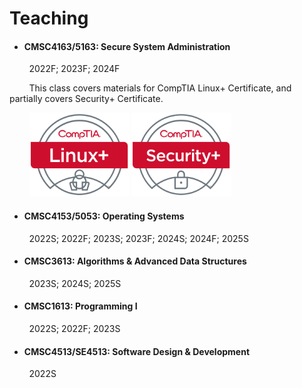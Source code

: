 # Teaching

- <h4 id="SSA">CMSC4163/5163: Secure System Administration</h4>
<p> &nbsp; &nbsp; &nbsp; &nbsp; 2022F; 2023F; 2024F</p>
<p> &nbsp; &nbsp; &nbsp; &nbsp; This class covers materials for CompTIA Linux+ Certificate, and partially covers Security+ Certificate. </p>

&nbsp; &nbsp; &nbsp; &nbsp; <img src="../pics/logolinuxplus.png" width=" 160" border=0 alt=""> </img> <img src="../pics/logosecurityplus.png" width=" 160" border=0 alt=""> </img>


- <h4 id="OS">CMSC4153/5053: Operating Systems</h4>
<p> &nbsp; &nbsp; &nbsp; &nbsp; 2022S; 2022F; 2023S; 2023F; 2024S; 2024F; 2025S </p>

- <h4 id="DS">CMSC3613: Algorithms & Advanced Data Structures</h4>
<p> &nbsp; &nbsp; &nbsp; &nbsp; 2023S; 2024S; 2025S </p>

- <h4 id="P1">CMSC1613: Programming I</h4>
<p> &nbsp; &nbsp; &nbsp; &nbsp; 2022S; 2022F; 2023S </p>

- <h4 id="SDD">CMSC4513/SE4513: Software Design & Development</h4>
<p> &nbsp; &nbsp; &nbsp; &nbsp; 2022S</p>

